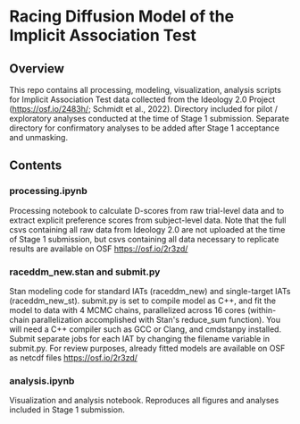 # Racing Diffusion Model of the Implicit Association Test

## Overview

This repo contains all processing, modeling, visualization, analysis scripts for Implicit Association Test data collected from the Ideology 2.0 Project (https://osf.io/2483h/; Schmidt et al., 2022). Directory included for pilot / exploratory analyses conducted at the time of Stage 1 submission. Separate directory for confirmatory analyses to be added after Stage 1 acceptance and unmasking.

## Contents

### processing.ipynb

Processing notebook to calculate D-scores from raw trial-level data and to extract explicit preference scores from subject-level data. Note that the full csvs containing all raw data from Ideology 2.0 are not uploaded at the time of Stage 1 submission, but csvs containing all data necessary to replicate results are available on OSF https://osf.io/2r3zd/

### raceddm_new.stan and submit.py

Stan modeling code for standard IATs (raceddm_new) and single-target IATs (raceddm_new_st). submit.py is set to compile model as C++, and fit the model to data with 4 MCMC chains, parallelized across 16 cores (within-chain parallelization accomplished with Stan's reduce_sum function). You will need a C++ compiler such as GCC or Clang, and cmdstanpy installed. Submit separate jobs for each IAT by changing the filename variable in submit.py. For review purposes, already fitted models are available on OSF as netcdf files https://osf.io/2r3zd/

### analysis.ipynb

Visualization and analysis notebook. Reproduces all figures and analyses included in Stage 1 submission.